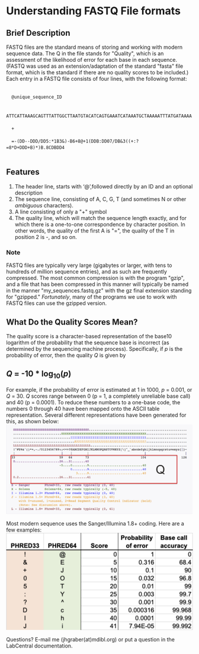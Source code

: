 # Understanding FASTQ File formats

## Brief Description
FASTQ files are the standard means of storing and working with modern sequence data.  The Q in the file stands for "Quality", which is an assessment of the likelihood of error for each base in each sequence.  (FASTQ was used as an extension/adaptation of the standard "fasta" file format, which is the standard if there are no quality scores to be included.)
Each entry in a FASTQ file consists of four lines, with the following format:

<code>
  @unique_sequence_ID<br />  
  ATTCATTAAAGCAGTTTATTGGCTTAATGTACATCAGTGAAATCATAAATGCTAAAAATTTATGATAAAA<br />
  +<br />  
  =-(DD--DDD/DD5:*1B3&)-B6+8@+1(DDB:DD07/DB&3((+:?=8*D+DDD+B)*)B.8CDBDD4<br />
</code>

## Features
1. The header line, starts with ‘@’,followed directly by an ID and an optional description
2. The sequence line, consisting of A, C, G, T (and sometimes N or other *ambiguous* characters).
3. A line consisting of only a "+" symbol
4. The quality line, which will match the sequence length exactly, and for which there is a one-to-one correspondence by character position. In other words, the quality of the first A is "=", the quality of the T in position 2 is -, and so on.

### Note
FASTQ files are typically very large (gigabytes or larger, with tens to hundreds of million sequence entries), and as such are frequently compressed.  The most common compression is with the program "gzip", and a file that has been compressed in this manner will typically be named in the manner "my_sequences.fastq.gz" with the gz final extension standing for "gzipped."  *Fortunately*, many of the programs we use to work with FASTQ files can use the gzipped version.

## What Do the Quality Scores Mean?
The quality score is a character-based representation of the base10 logarithm of the probability that the sequence base is incorrect (as determined by the sequencing machine process).  Specifically, if *p* is the probability of error, then the quality *Q* is given by

##  *Q* = -10 * log<sub>10</sub>(*p*)

For example, if the probability of error is estimated at 1 in 1000, *p* = 0.001, or *Q* = 30.  *Q* scores range between 0 (p = 1, a completely unreliable base call) and 40 (p = 0.0001).  To reduce these numbers to a one-base code, the numbers 0 through 40 have been mapped onto the ASCII table representation.  Several different representations have been generated for this, as shown below:
<img src="images/Q_ascii.jpg">

Most modern sequence uses the Sanger/Illumina 1.8+ coding.  Here are a few examples:
<img src="images/Q_table.jpg">

Questions?  E-mail me (jhgraber(at)mdibl.org) or put a question in the LabCentral documentation.
